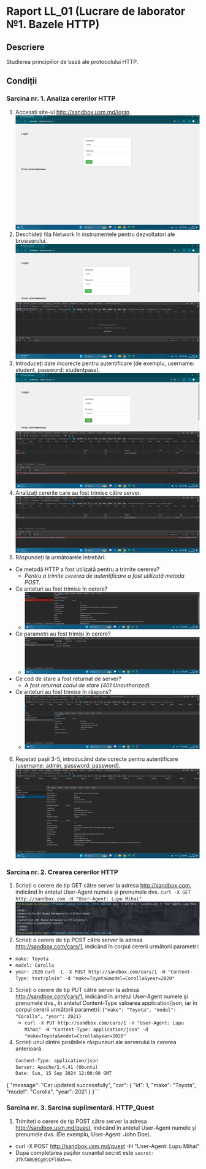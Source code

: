 # Raport LL_01 (Lucrare de laborator №1. Bazele HTTP)

## Descriere

Studierea principiilor de bază ale protocolului HTTP.

## Condiții

### Sarcina nr. 1. Analiza cererilor HTTP

1. Accesați site-ul http://sandbox.usm.md/login.
   ![Accesare website.](images/q1.png)
2. Deschideți fila Network în instrumentele pentru dezvoltatori ale browserului.
   ![Deschidere fila Network.](images/q2.png)
3. Introduceți date incorecte pentru autentificare (de exemplu, username: student, password: studentpass).
   ![Autentificare prin date incorecte.](images/q3.png)
4. Analizați cererile care au fost trimise către server.
   ![A fost trimisă o cerere de tip POST.](images/q4.png)
5. Răspundeți la următoarele întrebări:

- Ce metodă HTTP a fost utilizată pentru a trimite cererea?
  - _Pentru a trimite cererea de autentificare a fost utilizată metoda POST._
- Ce anteturi au fost trimise în cerere?
  - ![Anteturile trimise în cerere](images/q5b.png)
- Ce parametri au fost trimiși în cerere?
  - ![Parametrii trimiși în cerere, valorile pentru username și passowrd.](images/q5c.png)
- Ce cod de stare a fost returnat de server?
  - _A fost returnat codul de stare (401 Unauthorized)._
- Ce anteturi au fost trimise în răspuns?
  - ![Anteturile trimise în răspuns.](images/q5e.png)

6. Repetați pașii 3-5, introducând date corecte pentru autentificare (username: admin, password: password).
   ![Cerere de tip POST cu codul de stare 200 OK returnat.](images/q6.png)

### Sarcina nr. 2. Crearea cererilor HTTP

1. Scrieți o cerere de tip GET către server la adresa http://sandbox.com, indicând în antetul User-Agent numele și prenumele dvs.
   `curl -X GET http://sandbox.com -H "User-Agent: Lupu Mihai"`
   ![Cerere get.](images/2q1.png)
2. Scrieți o cerere de tip POST către server la adresa http://sandbox.com/cars/1, indicând în corpul cererii următorii parametri:

- `make: Toyota`
- `model: Corolla`
- `year: 2020`
  `curl -L -X POST http://sandbox.com/cars/1 -H "Content-Type: text/plain" -d "make=Toyota&model=Corolla&year=2020"`

3. Scrieți o cerere de tip PUT către server la adresa http://sandbox.com/cars/1, indicând în antetul User-Agent numele și prenumele dvs., în antetul Content-Type valoarea application/json, iar în corpul cererii următorii parametri:
   `{"make": "Toyota", "model": "Corolla", "year": 2021}`
   - `curl -X PUT http://sandbox.com/cars/1 -H "User-Agent: Lupu Mihai" -H "Content-Type: application/json" -d "make=Toyota&model=Corolla&year=2020"`
4. Scrieți unul dintre posibilele răspunsuri ale serverului la cererea anterioară.
   ```HTTP/1.1 200 OK
   Content-Type: application/json
   Server: Apache/2.4.41 (Ubuntu)
   Date: Sun, 15 Sep 2024 12:00:00 GMT
   ```

{
"message": "Car updated successfully",
"car": {
"id": 1,
"make": "Toyota",
"model": "Corolla",
"year": 2021
}
}```

### Sarcina nr. 3. Sarcina suplimentară. HTTP_Quest

1. Trimiteți o cerere de tip POST către server la adresa http://sandbox.usm.md/quest, indicând în antetul User-Agent numele și prenumele dvs. (De exemplu, User-Agent: John Doe).

- curl -X POST http://sandbox.usm.md/quest -H "User-Agent: Lupu Mihai"
- Dupa completarea pașilor cuvantul secret este `secret: JTkfA0UECg0tCFlGUA==`.
